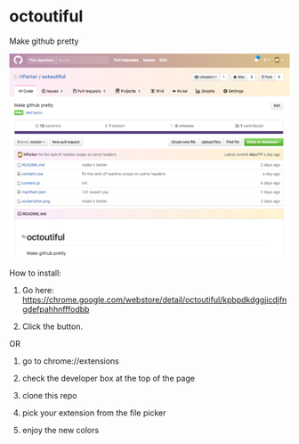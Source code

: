 # octoutiful
Make github pretty

![screenshot](screenshot.png)

How to install:

1. Go here:
https://chrome.google.com/webstore/detail/octoutiful/kpbpdkdggjicdjfngdefpahhnfffodbb

2. Click the button.

OR

1. go to chrome://extensions

2. check the developer box at the top of the page

3. clone this repo

3. pick your extension from the file picker

4. enjoy the new colors
